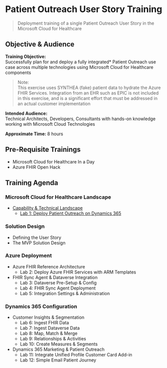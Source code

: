 # Patient Outreach User Story Training
> Deployment training of a single Patient Outreach User Story in the Microsoft Cloud for Healthcare

## Objective & Audience
**Training Objective:**<br>
Successfully plan for and deploy a fully integrated* Patient Outreach use case across multiple technologies using Microsoft Cloud for Healthcare components

>Note:<br>
This exercise uses SYNTHEA (fake) patient data to hydrate the Azure FHIR Services. Integration from an EHR such as EPIC is not included in this exercise, and is a significant effort that must be addressed in an actual customer implementation

**Intended Audience:**<br>
Technical Architects, Developers, Consultants with hands-on knowledge working with Microsoft Cloud Technologies

**Approximate Time:** 8 hours
## Pre-Requisite Trainings
* Microsoft Cloud for Healthcare In a Day
* Azure FHIR Open Hack

## Training Agenda

### Microsoft Cloud for Healthcare Landscape
* [Capability & Technical Landscape](./0_MC4H_Landscape/)
    * [Lab 1: Deploy Patient Outreach on Dynamics 365](./0_MC4H_Landscape/Lab1)
### Solution Design
* Defining the User Story
* The MVP Solution Design
### Azure Deployment
* Azure FHIR Reference Architecture
    * Lab 2: Deploy Azure FHIR Services with ARM Templates
* FHIR Sync Agent & Dataverse Integration
    * Lab 3: Dataverse Pre-Setup & Config
    * Lab 4: FHIR Sync Agent Deployment
    * Lab 5: Integration Settings & Administration
### Dynamics 365 Configuration
* Customer Insights & Segmentation
    * Lab 6: Ingest FHIR Data
    * Lab 7: Ingest Dataverse Data
    * Lab 8: Map, Match & Merge
    * Lab 9: Relationships & Activities
    * Lab 10: Create Measures & Segments
* Dynamics 365 Marketing & Patient Outreach
    * Lab 11: Integrate Unified Profile Customer Card Add-in
    * Lab 12: Simple Email Patient Journey



